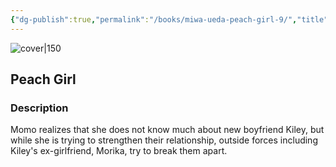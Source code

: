 ```yaml
---
{"dg-publish":true,"permalink":"/books/miwa-ueda-peach-girl-9/","title":"\"Peach Girl\"","tags":["manga","romance"]}
---
```




![cover|150](http://books.google.com/books/content?id=GB5sDwAAQBAJ&printsec=frontcover&img=1&zoom=1&edge=curl&source=gbs_api)

## Peach Girl

### Description

Momo realizes that she does not know much about new boyfriend Kiley, but while she is trying to strengthen their relationship, outside forces including Kiley's ex-girlfriend, Morika, try to break them apart.
```